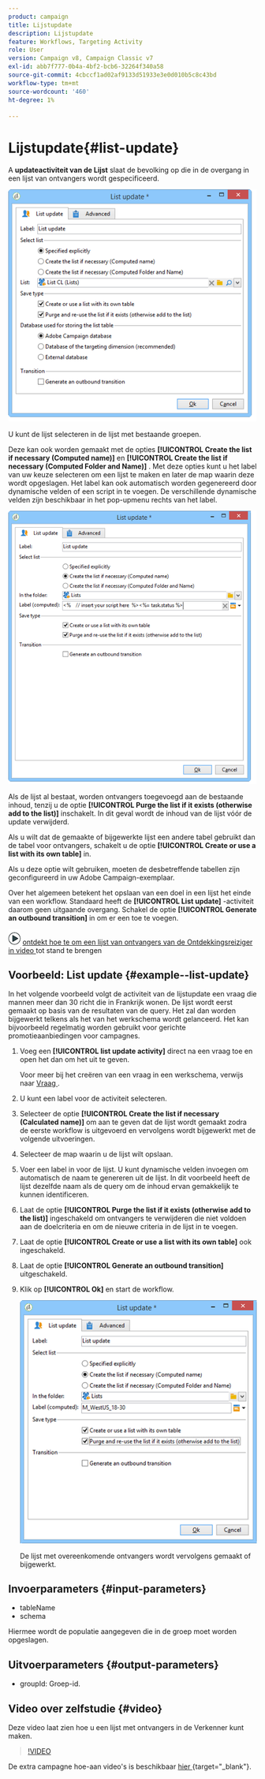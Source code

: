 ```yaml
---
product: campaign
title: Lijstupdate
description: Lijstupdate
feature: Workflows, Targeting Activity
role: User
version: Campaign v8, Campaign Classic v7
exl-id: abb7f777-0b4a-4bf2-bcb6-32264f340a58
source-git-commit: 4cbccf1ad02af9133d51933e3e0d010b5c8c43bd
workflow-type: tm+mt
source-wordcount: '460'
ht-degree: 1%

---
```


# Lijstupdate{#list-update}



A **updateactiviteit van de Lijst** slaat de bevolking op die in de overgang in een lijst van ontvangers wordt gespecificeerd.

![](assets/s_user_segmentation_update_group.png)

U kunt de lijst selecteren in de lijst met bestaande groepen.

Deze kan ook worden gemaakt met de opties **[!UICONTROL Create the list if necessary (Computed name)]** en **[!UICONTROL Create the list if necessary (Computed Folder and Name)]** . Met deze opties kunt u het label van uw keuze selecteren om een lijst te maken en later de map waarin deze wordt opgeslagen. Het label kan ook automatisch worden gegenereerd door dynamische velden of een script in te voegen. De verschillende dynamische velden zijn beschikbaar in het pop-upmenu rechts van het label.

![](assets/s_user_segmentation_update_list_calc.png)

Als de lijst al bestaat, worden ontvangers toegevoegd aan de bestaande inhoud, tenzij u de optie **[!UICONTROL Purge the list if it exists (otherwise add to the list)]** inschakelt. In dit geval wordt de inhoud van de lijst vóór de update verwijderd.

Als u wilt dat de gemaakte of bijgewerkte lijst een andere tabel gebruikt dan de tabel voor ontvangers, schakelt u de optie **[!UICONTROL Create or use a list with its own table]** in.

Als u deze optie wilt gebruiken, moeten de desbetreffende tabellen zijn geconfigureerd in uw Adobe Campaign-exemplaar.

Over het algemeen betekent het opslaan van een doel in een lijst het einde van een workflow. Standaard heeft de **[!UICONTROL List update]** -activiteit daarom geen uitgaande overgang. Schakel de optie **[!UICONTROL Generate an outbound transition]** in om er een toe te voegen.

![](assets/do-not-localize/how-to-video.png) [ ontdekt hoe te om een lijst van ontvangers van de Ontdekkingsreiziger in video ](#video) tot stand te brengen

## Voorbeeld: List update {#example--list-update}

In het volgende voorbeeld volgt de activiteit van de lijstupdate een vraag die mannen meer dan 30 richt die in Frankrijk wonen. De lijst wordt eerst gemaakt op basis van de resultaten van de query. Het zal dan worden bijgewerkt telkens als het van het werkschema wordt gelanceerd. Het kan bijvoorbeeld regelmatig worden gebruikt voor gerichte promotieaanbiedingen voor campagnes.

1. Voeg een **[!UICONTROL list update activity]** direct na een vraag toe en open het dan om het uit te geven.

   Voor meer bij het creëren van een vraag in een werkschema, verwijs naar [ Vraag ](query.md).

1. U kunt een label voor de activiteit selecteren.
1. Selecteer de optie **[!UICONTROL Create the list if necessary (Calculated name)]** om aan te geven dat de lijst wordt gemaakt zodra de eerste workflow is uitgevoerd en vervolgens wordt bijgewerkt met de volgende uitvoeringen.
1. Selecteer de map waarin u de lijst wilt opslaan.
1. Voer een label in voor de lijst. U kunt dynamische velden invoegen om automatisch de naam te genereren uit de lijst. In dit voorbeeld heeft de lijst dezelfde naam als de query om de inhoud ervan gemakkelijk te kunnen identificeren.
1. Laat de optie **[!UICONTROL Purge the list if it exists (otherwise add to the list)]** ingeschakeld om ontvangers te verwijderen die niet voldoen aan de doelcriteria en om de nieuwe criteria in de lijst in te voegen.
1. Laat de optie **[!UICONTROL Create or use a list with its own table]** ook ingeschakeld.
1. Laat de optie **[!UICONTROL Generate an outbound transition]** uitgeschakeld.
1. Klik op **[!UICONTROL Ok]** en start de workflow.

   ![](assets/s_user_segmentation_update_list_calc_example.png)

   De lijst met overeenkomende ontvangers wordt vervolgens gemaakt of bijgewerkt.

## Invoerparameters {#input-parameters}

* tableName
* schema

Hiermee wordt de populatie aangegeven die in de groep moet worden opgeslagen.

## Uitvoerparameters {#output-parameters}

* groupId: Groep-id.

## Video over zelfstudie {#video}

Deze video laat zien hoe u een lijst met ontvangers in de Verkenner kunt maken.

>[!VIDEO](https://video.tv.adobe.com/v/25602/quality=12)

De extra campagne hoe-aan video&#39;s is beschikbaar [ hier ](https://experienceleague.adobe.com/docs/campaign-learn/tutorials/getting-started/introduction-to-adobe-campaign.html?lang=nl-NL){target="_blank"}.